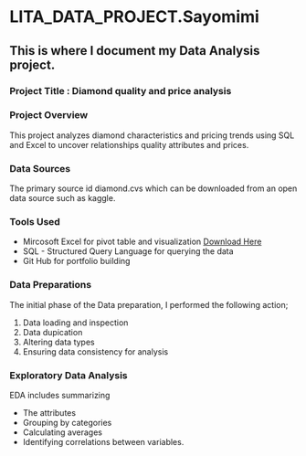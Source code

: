 # LITA_DATA_PROJECT.Sayomimi

## This is where I document my Data Analysis project.

### Project Title : Diamond quality and price analysis

### Project Overview
This project analyzes diamond characteristics and pricing trends using SQL and Excel to uncover relationships quality attributes and prices.

### Data Sources
The primary source id diamond.cvs which can be downloaded from an open data source such as kaggle.

### Tools Used
- Mircosoft Excel for pivot table and visualization [Download Here](https://www.microsoft.com)
- SQL - Structured Query Language for querying the data
- Git Hub for portfolio building

### Data Preparations
The initial phase of the Data preparation, I performed the following action;
1. Data loading and inspection
2. Data dupication
3. Altering data types
4. Ensuring data consistency for analysis

### Exploratory Data Analysis
EDA includes summarizing
- The attributes
- Grouping by categories
- Calculating averages
- Identifying correlations between variables.
